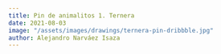 ```yaml
---
title: Pin de animalitos 1. Ternera
date: 2021-08-03
image: "/assets/images/drawings/ternera-pin-dribbble.jpg"
author: Alejandro Narváez Isaza
---
```

